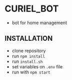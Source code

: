 # CURIEL_BOT
- bot for home management

## INSTALLATION
- clone repository
- run  `npm install`
- run `install.sh`
- set variables on `.env` file
- run with  `npm start`